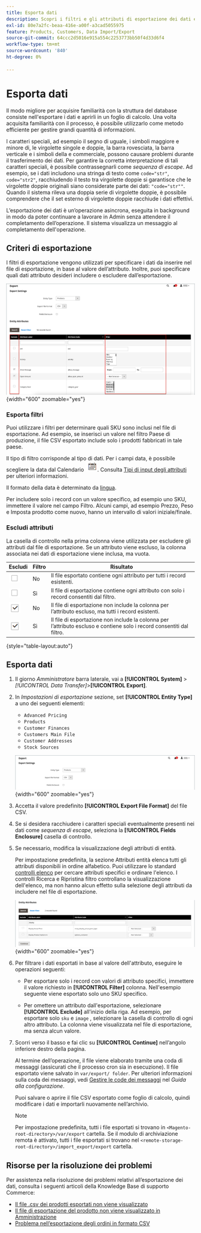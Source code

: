 ```yaml
---
title: Esporta dati
description: Scopri i filtri e gli attributi di esportazione dei dati e come esportare i dati dal tuo archivio.
exl-id: 80e7a2fc-beaa-416e-a00f-a3cad5055975
feature: Products, Customers, Data Import/Export
source-git-commit: 64ccc2d5016e915a554c2253773bb50f4d33d6f4
workflow-type: tm+mt
source-wordcount: '840'
ht-degree: 0%

---
```


# Esporta dati

Il modo migliore per acquisire familiarità con la struttura del database consiste nell&#39;esportare i dati e aprirli in un foglio di calcolo. Una volta acquisita familiarità con il processo, è possibile utilizzarlo come metodo efficiente per gestire grandi quantità di informazioni.

I caratteri speciali, ad esempio il segno di uguale, i simboli maggiore e minore di, le virgolette singole e doppie, la barra rovesciata, la barra verticale e i simboli della e commerciale, possono causare problemi durante il trasferimento dei dati. Per garantire la corretta interpretazione di tali caratteri speciali, è possibile contrassegnarli come _sequenza di escape_. Ad esempio, se i dati includono una stringa di testo come `code="str"`, `code="str2"`, racchiudendo il testo tra virgolette doppie si garantisce che le virgolette doppie originali siano considerate parte dei dati: `"code="str""`. Quando il sistema rileva una doppia serie di virgolette doppie, è possibile comprendere che il set esterno di virgolette doppie racchiude i dati effettivi.

L’esportazione dei dati è un’operazione asincrona, eseguita in background in modo da poter continuare a lavorare in Admin senza attendere il completamento dell’operazione. Il sistema visualizza un messaggio al completamento dell&#39;operazione.

## Criteri di esportazione

I filtri di esportazione vengono utilizzati per specificare i dati da inserire nel file di esportazione, in base al valore dell’attributo. Inoltre, puoi specificare quali dati attributo desideri includere o escludere dall’esportazione.

![Criteri di esportazione dei dati](./assets/data-export-entity-attributes-exclude.png){width="600" zoomable="yes"}

### Esporta filtri

Puoi utilizzare i filtri per determinare quali SKU sono inclusi nel file di esportazione. Ad esempio, se inserisci un valore nel filtro Paese di produzione, il file CSV esportato include solo i prodotti fabbricati in tale paese.

Il tipo di filtro corrisponde al tipo di dati. Per i campi data, è possibile scegliere la data dal Calendario ![Icona Calendario](../assets/icon-calendar.png). Consulta [Tipi di input degli attributi](../catalog/attributes-input-types.md) per ulteriori informazioni.

Il formato della data è determinato da [lingua](../getting-started/store-details.md#locale-options).

Per includere solo i record con un valore specifico, ad esempio uno SKU, immettere il valore nel campo Filtro. Alcuni campi, ad esempio Prezzo, Peso e Imposta prodotto come nuovo, hanno un intervallo di valori iniziale/finale.

### Escludi attributi

La casella di controllo nella prima colonna viene utilizzata per escludere gli attributi dal file di esportazione. Se un attributo viene escluso, la colonna associata nei dati di esportazione viene inclusa, ma vuota.

| Escludi | Filtro | Risultato |
|--- |--- |--- |
| ![Casella di controllo deselezionata](../assets/checkbox-clear.png) | No | Il file esportato contiene ogni attributo per tutti i record esistenti. |
| ![Casella di controllo deselezionata](../assets/checkbox-clear.png) | Sì | Il file di esportazione contiene ogni attributo con solo i record consentiti dal filtro. |
| ![Casella di controllo selezionata](../assets/checkbox-selected.png) | No | Il file di esportazione non include la colonna per l’attributo escluso, ma tutti i record esistenti. |
| ![Casella di controllo selezionata](../assets/checkbox-selected.png) | Sì | Il file di esportazione non include la colonna per l’attributo escluso e contiene solo i record consentiti dal filtro. |

{style="table-layout:auto"}

## Esporta dati

1. Il giorno _Amministratore_ barra laterale, vai a **[!UICONTROL System]** > _[!UICONTROL Data Transfer]_>**[!UICONTROL Export]**.

1. In _Impostazioni di esportazione_ sezione, set **[!UICONTROL Entity Type]** a uno dei seguenti elementi:

   - `Advanced Pricing`
   - `Products`
   - `Customer Finances`
   - `Customers Main File`
   - `Customer Addresses`
   - `Stock Sources`

   ![Impostazioni di esportazione dei dati](./assets/data-export-settings.png){width="600" zoomable="yes"}

1. Accetta il valore predefinito **[!UICONTROL Export File Format]** del file CSV.

1. Se si desidera racchiudere i caratteri speciali eventualmente presenti nei dati come _sequenza di escape_, seleziona la **[!UICONTROL Fields Enclosure]** casella di controllo.

1. Se necessario, modifica la visualizzazione degli attributi di entità.

   Per impostazione predefinita, la sezione Attributi entità elenca tutti gli attributi disponibili in ordine alfabetico. Puoi utilizzare lo standard [controlli elenco](../getting-started/admin-grid-controls.md) per cercare attributi specifici e ordinare l&#39;elenco. I controlli Ricerca e Ripristina filtro controllano la visualizzazione dell&#39;elenco, ma non hanno alcun effetto sulla selezione degli attributi da includere nel file di esportazione.

   ![Attributi di entità filtrate per l’esportazione di dati](./assets/data-export-filter-entity-attributes.png){width="600" zoomable="yes"}

1. Per filtrare i dati esportati in base al valore dell&#39;attributo, eseguire le operazioni seguenti:

   - Per esportare solo i record con valori di attributo specifici, immettere il valore richiesto in **[!UICONTROL Filter]** colonna. Nell&#39;esempio seguente viene esportato solo uno SKU specifico.

   - Per omettere un attributo dall&#39;esportazione, selezionare **[!UICONTROL Exclude]** all’inizio della riga. Ad esempio, per esportare solo `sku` e `image` , selezionare la casella di controllo di ogni altro attributo. La colonna viene visualizzata nel file di esportazione, ma senza alcun valore.

1. Scorri verso il basso e fai clic su **[!UICONTROL Continue]** nell’angolo inferiore destro della pagina.

   Al termine dell’operazione, il file viene elaborato tramite una coda di messaggi (assicurati che il processo cron sia in esecuzione). Il file esportato viene salvato in `var/export/ folder`. Per ulteriori informazioni sulla coda dei messaggi, vedi [Gestire le code dei messaggi](https://experienceleague.adobe.com/docs/commerce-operations/configuration-guide/message-queues/manage-message-queues.html) nel _Guida alla configurazione_.

   Puoi salvare o aprire il file CSV esportato come foglio di calcolo, quindi modificare i dati e importarli nuovamente nell’archivio.

   >[!NOTE]
   >
   >Per impostazione predefinita, tutti i file esportati si trovano in `<Magento-root-directory>/var/export` cartella. Se il modulo di archiviazione remota è attivato, tutti i file esportati si trovano nel `<remote-storage-root-directory>/import_export/export` cartella.

## Risorse per la risoluzione dei problemi

Per assistenza nella risoluzione dei problemi relativi all’esportazione dei dati, consulta i seguenti articoli della Knowledge Base di supporto Commerce:

- [Il file .csv dei prodotti esportati non viene visualizzato](https://experienceleague.adobe.com/docs/commerce-knowledge-base/kb/troubleshooting/miscellaneous/exported-products-.csv-file-does-not-appear.html)
- [Il file di esportazione del prodotto non viene visualizzato in Amministrazione](https://experienceleague.adobe.com/docs/commerce-knowledge-base/kb/support-tools/patches/v1-0-9/mdva-31168-magento-patch-product-export-file-does-not-show-in-admin.html)
- [Problema nell’esportazione degli ordini in formato CSV](https://experienceleague.adobe.com/docs/commerce-knowledge-base/kb/support-tools/patches/v1-0-8/mdva-31242-magento-patch-issue-in-exporting-orders-in-csv-format.html)
